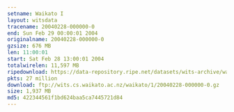 ```yaml
---
setname: Waikato I
layout: witsdata
tracename: 20040228-000000-0
end: Sun Feb 29 00:00:01 2004
originalname: 20040228-000000-0
gzsize: 676 MB
len: 11:00:01
start: Sat Feb 28 13:00:01 2004
totalwirelen: 11,597 MB
ripedownload: https://data-repository.ripe.net/datasets/wits-archive/waikato/1/20040228-000000-0.gz
pkts: 27 million
download: ftp://wits.cs.waikato.ac.nz/waikato/1/20040228-000000-0.gz
size: 1,937 MB
md5: 422344561f1bd624baa5ca7445721d84
---
```

